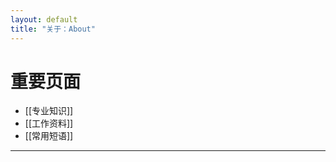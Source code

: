 ```yaml
---
layout: default
title: "关于：About"
---
```


# 重要页面

  - [[专业知识]]
  - [[工作资料]]
  - [[常用短语]]

----
